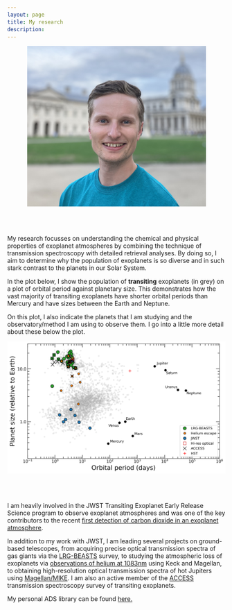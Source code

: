 ```yaml
---
layout: page
title: My research
description:
---
```


<center><img src="assets/images/headshot_Sept2022.jpg" style="width:413px;height:370px;">
</center>

<br><br>

My research focusses on understanding the chemical and physical properties of exoplanet atmospheres by combining the technique of transmission spectroscopy with detailed retrieval analyses. By doing so, I aim to determine why the population of exoplanets is so diverse and in such stark contrast to the planets in our Solar System.

In the plot below, I show the population of **transiting** exoplanets (in grey) on a plot of orbital period against planetary size. This demonstrates how the vast majority of transiting exoplanets have shorter orbital periods than Mercury and have sizes between the Earth and Neptune.

On this plot, I also indicate the planets that I am studying and the observatory/method I am using to observe them. I go into a little more detail about these below the plot.

<center><img src="assets/images/exo_pop_full_sample.png">
</center>

<br><br>


I am heavily involved in the JWST Transiting Exoplanet Early Release Science program to observe exoplanet atmospheres and was one of the key contributors to the recent [first detection of carbon dioxide in an exoplanet atmosphere](https://www.cfa.harvard.edu/news/astronomers-detect-carbon-dioxide-planet-first-time-jwst).

In addition to my work with JWST, I am leading several projects on ground-based telescopes, from acquiring precise optical transmission spectra of gas giants via the [LRG-BEASTS](./LRG-BEASTS.html) survey, to studying the atmospheric loss of exoplanets via [observations of helium at 1083nm](https://ui.adsabs.harvard.edu/abs/2020arXiv200107667K/abstract) using Keck and Magellan, to obtaining high-resolution optical transmission spectra of hot Jupiters using [Magellan/MIKE](https://ui.adsabs.harvard.edu/abs/2003SPIE.4841.1694B/abstract). I am also an active member of the [ACCESS](http://project-access.space/) transmission spectroscopy survey of transiting exoplanets.

My personal ADS library can be found [here.](https://ui.adsabs.harvard.edu/#/public-libraries/mgPwhEXXSaSPC7QqWMQ6vw)
